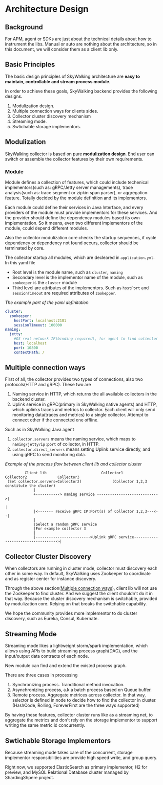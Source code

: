 # Architecture Design
## Background
For APM, agent or SDKs are just about the technical details about how to instrument the libs. 
Manual or auto are nothing about the architecture, so in this document, we will consider them as a client lib only.

## Basic Principles
The basic design principles of SkyWalking architecture are **easy to maintain, controllable and stream process module**. 

In order to achieve these goals, SkyWalking backend provides the following designs.
1. Modulization design.
1. Multiple connection ways for clients sides.
1. Collector cluster discovery mechanism
1. Streaming mode.
1. Swtichable storage implementors.

## Modulization
SkyWalking collector is based on pure **modulization design**. End user can switch or assemble the collector features by their
own requirements.

### Module

Module defines a collection of features, which could include techenical implementors(such as: gRPC/Jetty server managements), 
trace analysis(such as: trace segment or zipkin span parser), or aggregation feature. Totally decided by the module definition
and its implementors.

Each module could define their services in Java Interface, 
and every providers of the module must provide implementors for these services. 
And the provider should define the dependency modules based its own implementation. 
So it means, even two different implementors of the module, could depend different modules.

Also the collector modulization core checks the startup sequences, if cycle dependency or dependency not found occurs, 
collector should be terminated by core.

The collector startup all modules, which are decleared in `application.yml`. 
In this yaml file
- Root level is the module name, such as `cluster`, `naming`
- Secondary level is the implementor name of the module, such as `zookeeper` is the `cluster` module
- Third level are attributes of the implementors. Such as `hostPort` and `sessionTimeout` are required attributes of `zookepper`.

_The example part of the yaml definitation_
```yml
cluster:
  zookeeper:
    hostPort: localhost:2181
    sessionTimeout: 100000
naming:
  jetty:
    #OS real network IP(binding required), for agent to find collector cluster
    host: localhost
    port: 10800
    contextPath: /
```

## Multiple connection ways
First of all, the collector provides two types of connections, also two protocols(HTTP and gRPC). These two are
1. Naming service in HTTP, which returns the all available collectors in the backend cluster.
1. Uplink service in gRPC(primary in SkyWalking native agents) and HTTP, which uplinks traces and metrics to collector.
Each client will only send monitoring data(traces and metrics) to a single collector. Attempt to connect other if the connected one offline.

Such as in SkyWalking Java agent
1. `collector.servers` means the naming service, which maps to `naming/jetty/ip:port` of collector, in HTTP. 
1. `collector.direct_servers` means setting Uplink service directly, and using gRPC to send monitoring data.


_Example of the process flow between client lib and collector cluster_
```
         Client lib                         Collector1             Collector2              Collector3
 (Set collector.servers=Collector2)              (Collector 1,2,3 constitute the cluster)
             |
             +-----------> naming service ---------------------------->|
                                                                       |
             |<------- receive gRPC IP:Port(s) of Collector 1,2,3---<--|
             |
             |Select a random gRPC service
             |For example collector 3
             |
             |------------------------->Uplink gRPC service----------------------------------->|
```


## Collector Cluster Discovery
When collectors are running in cluster mode, collector must discovery each other in some way. In default, SkyWalking uses
Zookeeper to coordinate and as register center for instance discovery.

Through the above section([Multiple connection ways](#multiple-connection-ways)), client lib will not use the Zookeeper to find cluster. And we suggest the client shouldn't do it in that way. Because the cluster discovery mechanism is switchable, 
provided by modulization core. Relying on that breaks the switchable capability.

We hope the community provides more implementor to do cluster discovery, such as Eureka, Consul, Kubernate.


## Streaming Mode
Streaming mode likes a lightweight storm/spark implementation, which allows using APIs to build streaming process graph(DAG),
and the input/output data contracts of each node.

New module can find and extend the existed process graph. 

There are three cases in processing
1. Synchronizing process. Tranditional method invocation.
1. Asynchronizing process, a.k.a batch process based on Queue buffer.
1. Remote process. Aggregate metrices across collector. In that way, selector is defined in node to decide 
how to find the collector in cluster. (HashCode, Rolling, ForeverFirst are the three ways supported)

By having these features, collector cluster runs like as a streaming net, to aggregate the metrics and don't rely on the
storage implementor to support writing the same metric id concurrently.

## Swtichable Storage Implementors
Because streaming mode takes care of the concurrent, storage implementor responsibilities are provide high speed write,
and group query.

Right now, we supported ElasticSearch as primary implementor, H2 for preview, and MySQL Relational Database cluster managed
by ShardingShpere project. 

